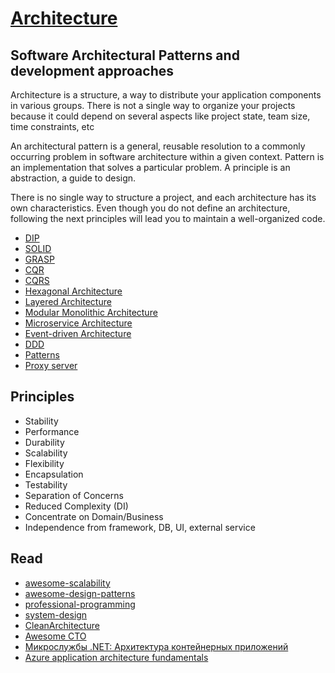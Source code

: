 # [Architecture](README.md)

## Software Architectural Patterns and development approaches

Architecture is a structure, a way to distribute your application components in various groups. There is not a single way to organize your projects because it could depend on several aspects like project state, team size, time constraints, etc

An architectural pattern is a general, reusable resolution to a commonly occurring problem in software architecture within a given context.
Pattern is an implementation that solves a particular problem. A principle is an abstraction, a guide to design.

There is no single way to structure a project, and each architecture has its own characteristics. 
Even though you do not define an architecture, following the next principles will lead you to maintain a well-organized code.

* [DIP](dip.md)
* [SOLID](solid.md)
* [GRASP](grasp.md)
* [CQR](cqs.md)
* [CQRS](cqrs.md)
* [Hexagonal Architecture](hexagonal_architecture.md)
* [Layered Architecture](layered_architecture.md)
* [Modular Monolithic Architecture](modular_monolithic_architecture.md)
* [Microservice Architecture](microservice_architecture.md)
* [Event-driven Architecture](event_driven_architecture.md)
* [DDD](ddd.md)
* [Patterns](https://github.com/kamranahmedse/design-patterns-for-humans)
* [Proxy server](proxy_server.md)

## Principles
* Stability
* Performance
* Durability
* Scalability
* Flexibility
* Encapsulation
* Testability
* Separation of Concerns
* Reduced Complexity (DI)
* Concentrate on Domain/Business
* Independence from framework, DB, UI, external service

## Read 
* [awesome-scalability](https://github.com/binhnguyennus/awesome-scalability)
* [awesome-design-patterns](https://github.com/DovAmir/awesome-design-patterns)
* [professional-programming](https://github.com/charlax/professional-programming)
* [system-design](https://github.com/karanpratapsingh/system-design)
* [CleanArchitecture](https://github.com/ardalis/CleanArchitecture)
* [Awesome CTO](https://github.com/kuchin/awesome-cto)
* [Микрослужбы .NET: Архитектура контейнерных приложений](https://learn.microsoft.com/ru-ru/dotnet/architecture/microservices/)
* [Azure application architecture fundamentals](https://learn.microsoft.com/en-us/azure/architecture/guide/)